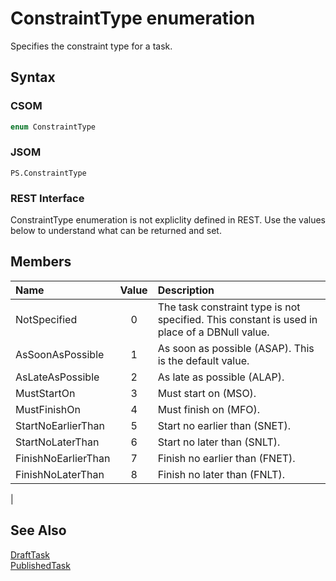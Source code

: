 [comment]: # (Name:ConstraintType)
[comment]: # (Type:Enum)
[comment]: # (Status:Verified)

# <a name="name"></a>ConstraintType enumeration

<a name="description"></a>Specifies the constraint type for a task.

## <a name="syntax"></a>Syntax

### CSOM

```C#
enum ConstraintType 
```
### JSOM

```
PS.ConstraintType
```
### REST Interface

ConstraintType enumeration is not expliclity defined in REST.  Use the values below to understand what can be returned and set.

## <a name="members"></a>Members

<a name="enumMembers"></a>

|**Name**|**Value**|**Description**|
|:------ |:----: |:----- |
|<a name="NotSpecified"></a>NotSpecified|0| The task constraint type is not specified. This constant is used in place of a DBNull value.|
|<a name="AsSoonAsPossible"></a>AsSoonAsPossible|1| As soon as possible (ASAP). This is the default value.|
|<a name="AsLateAsPossible"></a>AsLateAsPossible|2| As late as possible (ALAP).|
|<a name="MustStartOn"></a>MustStartOn|3| Must start on (MSO).|
|<a name="MustFinishOn"></a>MustFinishOn|4| Must finish on (MFO).|
|<a name="StartNoEarlierThan"></a>StartNoEarlierThan|5| Start no earlier than (SNET).|
|<a name="StartNoLaterThan"></a>StartNoLaterThan|6| Start no later than (SNLT).|
|<a name="FinishNoEarlierThan"></a>FinishNoEarlierThan|7| Finish no earlier than (FNET).|
|<a name="FinishNoLaterThan"></a>FinishNoLaterThan|8| Finish no later than (FNLT).
|

## <a name="seeAlso"></a>See Also

[DraftTask](DraftTask.md)<br/>
[PublishedTask](PublishedTask.md)<br/>
